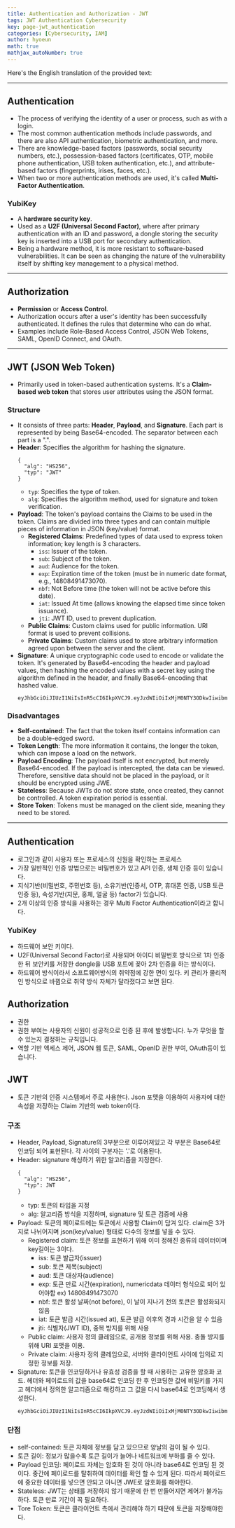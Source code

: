 ```yaml
---
title: Authentication and Authorization - JWT
tags: JWT Authentication Cybersecurity
key: page-jwt_authentication
categories: [Cybersecurity, IAM]
author: hyoeun
math: true
mathjax_autoNumber: true
---
```


Here's the English translation of the provided text:

---

## Authentication
* The process of verifying the identity of a user or process, such as with a login.
* The most common authentication methods include passwords, and there are also API authentication, biometric authentication, and more.
* There are knowledge-based factors (passwords, social security numbers, etc.), possession-based factors (certificates, OTP, mobile phone authentication, USB token authentication, etc.), and attribute-based factors (fingerprints, irises, faces, etc.).
* When two or more authentication methods are used, it's called **Multi-Factor Authentication**.

### YubiKey
* A **hardware security key**.
* Used as a **U2F (Universal Second Factor)**, where after primary authentication with an ID and password, a dongle storing the security key is inserted into a USB port for secondary authentication.
* Being a hardware method, it is more resistant to software-based vulnerabilities. It can be seen as changing the nature of the vulnerability itself by shifting key management to a physical method.

---

## Authorization
* **Permission** or **Access Control**.
* Authorization occurs after a user's identity has been successfully authenticated. It defines the rules that determine who can do what.
* Examples include Role-Based Access Control, JSON Web Tokens, SAML, OpenID Connect, and OAuth.

---

## JWT (JSON Web Token)
* Primarily used in token-based authentication systems. It's a **Claim-based web token** that stores user attributes using the JSON format.

### Structure
* It consists of three parts: **Header**, **Payload**, and **Signature**. Each part is represented by being Base64-encoded. The separator between each part is a ".".
* **Header**: Specifies the algorithm for hashing the signature.
  ```jwt
  {
    "alg": "HS256",
    "typ": "JWT"
  }
  ```
  * `typ`: Specifies the type of token.
  * `alg`: Specifies the algorithm method, used for signature and token verification.
* **Payload**: The token's payload contains the Claims to be used in the token. Claims are divided into three types and can contain multiple pieces of information in JSON (key/value) format.
  * **Registered Claims**: Predefined types of data used to express token information; key length is 3 characters.
    * `iss`: Issuer of the token.
    * `sub`: Subject of the token.
    * `aud`: Audience for the token.
    * `exp`: Expiration time of the token (must be in numeric date format, e.g., 14808491473070).
    * `nbf`: Not Before time (the token will not be active before this date).
    * `iat`: Issued At time (allows knowing the elapsed time since token issuance).
    * `jti`: JWT ID, used to prevent duplication.
  * **Public Claims**: Custom claims used for public information. URI format is used to prevent collisions.
  * **Private Claims**: Custom claims used to store arbitrary information agreed upon between the server and the client.
* **Signature**: A unique cryptographic code used to encode or validate the token. It's generated by Base64-encoding the header and payload values, then hashing the encoded values with a secret key using the algorithm defined in the header, and finally Base64-encoding that hashed value.
  ```
  eyJhbGciOiJIUzI1NiIsInR5cCI6IkpXVCJ9.eyJzdWIiOiIxMjM0NTY3ODkwIiwibmFtZSI6IkpvaG4gRG9lIiwiaWF0IjoxNTE2MjM5MDIyfQ.SflKxwRJSMeKKF2QT4fwpMeJf36POk6yJV_adQssw5c
  ```

### Disadvantages
* **Self-contained**: The fact that the token itself contains information can be a double-edged sword.
* **Token Length**: The more information it contains, the longer the token, which can impose a load on the network.
* **Payload Encoding**: The payload itself is not encrypted, but merely Base64-encoded. If the payload is intercepted, the data can be viewed. Therefore, sensitive data should not be placed in the payload, or it should be encrypted using JWE.
* **Stateless**: Because JWTs do not store state, once created, they cannot be controlled. A token expiration period is essential.
* **Store Token**: Tokens must be managed on the client side, meaning they need to be stored.

---

## Authentication
* 로그인과 같이 사용자 또는 프로세스의 신원을 확인하는 프로세스
* 가장 일반적인 인증 방법으로는 비밀번호가 있고 API 인증, 생체 인증 등이 있습니다.
* 지식기반(비밀번호, 주민번호 등), 소유기반(인증서, OTP, 휴대폰 인증, USB 토큰 인증 등), 속성기반(지문, 홍체, 얼굴 등) factor가 있습니다.
* 2개 이상의 인증 방식을 사용하는 경우 Multi Factor Authentication이라고 합니다.

### YubiKey
* 하드웨어 보안 키이다. 
* U2F(Universal Second Factor)로 사용되며 아이디 비밀번호 방식으로 1차 인증 한 뒤 보안키를 저장한 dongle을 USB 포트에 꽂아 2차 인증을 하는 방식이다.
* 하드웨어 방식이라서 소프트웨어방식의 취약점에 강한 면이 있다. 키 관리가 물리적인 방식으로 바뀜으로 취약 방식 자체가 달라졌다고 보면 된다.

## Authorization
* 권한
* 권한 부여는 사용자의 신원이 성공적으로 인증 된 후에 발생합니다. 누가 무엇을 할 수 있는지 결정하는 규칙입니다.
* 역할 기반 액세스 제어, JSON 웹 토큰, SAML, OpenID 권한 부여, OAuth등이 있습니다.

## JWT
* 토큰 기반의 인증 시스템에서 주로 사용한다. Json 포맷을 이용하여 사용자에 대한 속성을 저장하는 Claim 기반의 web token이다.

### 구조
* Header, Payload, Signature의 3부분으로 이루어져있고 각 부분은 Base64로 인코딩 되어 표현된다. 각 사이의 구분자는 '.'로 이용된다.
* Header: signature 해싱하기 위한 알고리즘을 지정한다.
  ```jwt
  {
    "alg": "HS256",
    "typ": JWT
  }
  ```
  * typ: 토큰의 타입을 지정
  * alg: 알고리즘 방식을 지정하며, signature 및 토큰 검증에 사용
* Payload: 토큰의 페이로드에는 토큰에서 사용할 Claim이 담겨 있다. claim은 3가지로 나뉘어지며 json(key/value) 형태로 다수의 정보를 넣을 수 있다.
  * Registered claim: 토큰 정보를 표현하기 위해 이미 정해진 종류의 데이터이며 key길이는 3이다.
    * iss: 토큰 발급자(issuer)
    * sub: 토큰 제목(subject)
    * aud: 토큰 대상자(audience)
    * exp: 토큰 만료 시간(expiration), numericdata 데이터 형식으로 되어 있어야함 ex) 14808491473070
    * nbf: 토큰 활성 날짜(not before), 이 날이 지나기 전의 토큰은 활성화되지 않음
    * iat: 토큰 발급 시간(issued at), 토큰 발급 이후의 경과 시간을 알 수 있음
    * jti: 식별자(JWT ID), 중복 방지를 위해 사용
  * Public claim: 사용자 정의 클레임으로, 공개용 정보를 위해 사용. 충돌 방지를 위해 URI 포맷을 이용.
  * Private claim: 사용자 정의 클레임으로, 서버와 클라이언트 사이에 임의로 지정한 정보를 저장.
* Signature: 토큰을 인코딩하거나 유효성 검증을 할 때 사용하는 고유한 암호화 코드. 헤더와 페이로드의 값을 base64로 인코딩 한 후 인코딩한 값에 비밀키를 가지고 헤더에서 정의한 알고리즘으로 해킹하고 그 값을 다시 base64로 인코딩해서 생성한다.
  ```
  eyJhbGciOiJIUzI1NiIsInR5cCI6IkpXVCJ9.eyJzdWIiOiIxMjM0NTY3ODkwIiwibmFtZSI6IkpvaG4gRG9lIiwiaWF0IjoxNTE2MjM5MDIyfQ.SflKxwRJSMeKKF2QT4fwpMeJf36POk6yJV_adQssw5c
  ```

### 단점
* self-contained: 토큰 자체에 정보를 담고 있으므로 양날의 검이 될 수 있다.
* 토큰 길이: 정보가 많을수록 토큰 길이가 늘어나 네트워크에 부하를 줄 수 있다.
* Payload 인코딩: 페이로드 자체는 암호화 된 것이 아니라 base64로 인코딩 된 것이다. 중간에 페이로드를 탈취하여 데이터를 확인 할 수 있게 된다. 따라서 페이로드에 중요한 데이터를 넣으면 안되고 아니면 JWE로 암호화를 해야한다.
* Stateless: JWT는 상태를 저장하지 않기 때문에 한 번 만들어지면 제어가 불가능하다. 토큰 만료 기간이 꼭 필요하다.
* Tore Token: 토큰은 클라이언트 측에서 관리해야 하기 때문에 토큰을 저장해야한다.